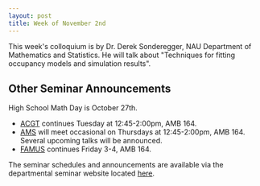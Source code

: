 ```yaml
---
layout: post
title: Week of November 2nd
---
```


This week's colloquium is by Dr. Derek Sonderegger, NAU Department of Mathematics and Statistics.
He will talk about "Techniques for fitting occupancy models and simulation results".

## Other Seminar Announcements ##

High School Math Day is October 27th.

- [ACGT](acgtFall2015) continues Tuesday at 12:45-2:00pm, AMB 164.  
- [AMS](amsFall2015) will meet occasional on Thursdays at 12:45-2:00pm, AMB 164.  Several upcoming talks will be announced.
- [FAMUS](famusFall2015) continues Friday 3-4,  AMB 164.  

The seminar schedules and announcements are available via the departmental seminar website located [here](http://naumathstat.github.io/seminars).
